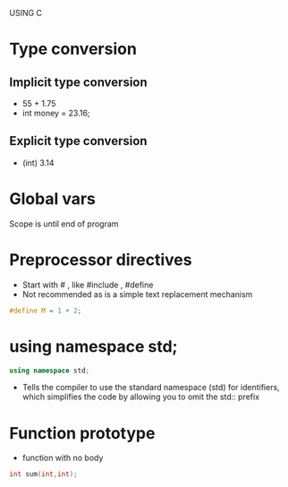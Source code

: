 USING C

# Type conversion

## Implicit type conversion

- 55 + 1.75
- int money = 23.16;

## Explicit type conversion

- (int) 3.14

# Global vars

Scope is until end of program

# Preprocessor directives

- Start with # , like #include , #define
- Not recommended as is a simple text replacement mechanism

```cpp
#define M = 1 + 2;
```

# using namespace std;

```cpp
using namespace std;
```

- Tells the compiler to use the standard namespace (std) for identifiers, which simplifies the code by allowing you to omit the std:: prefix

# Function prototype

- function with no body

```cpp
int sum(int,int);
```
